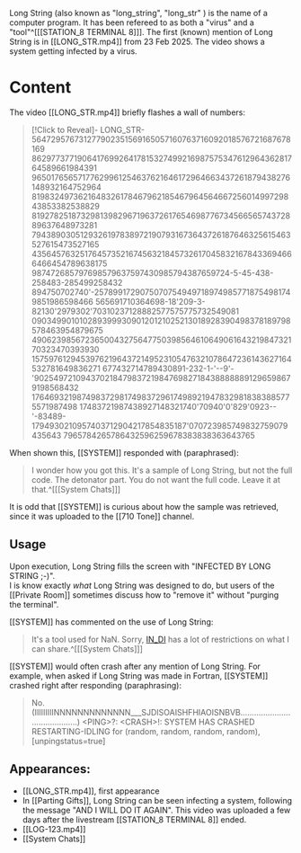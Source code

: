Long String (also known as "long_string", "long_str" ) is the name of a computer program. It has been refereed to as both a "virus" and a "tool"^[[[STATION_8 TERMINAL 8]]].  The first (known) mention of Long String is in [[LONG_STR.mp4]] from 23 Feb 2025. The video shows a system getting infected by a virus. 

# Content
The video [[LONG_STR.mp4]] briefly flashes a wall of numbers:

> [!Click to Reveal]-
> LONG_STR-564729576731277902351569165057160763716092018576721687678169
> 86297737719064176992641781532749921698757534761296436281764589661984391
> 96501765657177629961254637621646172964663437261879438276148932164752964
> 819832497362164832617846796218546796456466725601499729843853382538829
> 8192782518732981398296719637261765469877673456656574372889637648973281
> 79438903051293261978389721907931673643726187646325615463527615473527165
> 435645763251764573521674563218457326170458321678433694666466454789638175
> 987472685797698579637597430985794387659724-5-45-438-258483-285499258432
> 894750702740'-25789917290750707549497189749857718754981749851986598466
> 565691710364698-18'209-3-82130'2979302'70310237128882577575775732549081
> 09034990101028939993090120121025213018928390498378189798578463954879675
> 490623985672365004327564775039856461064906164321984732170323470393930
> 157597612945397621964372149523105476321078647236143627164532781649836271
> 677432714789430891-232-1-'--9'-
> '90254972109437021847983721984769827184388888891296598679198568432
> 176469321987498372981749837296174989219478329818383885775571987498
> 17483721987438927148321740'70940'0'829'0923--
> '-83489-1794930210957403712904217854835187'070723985749832759079435643
> 7965784265786432596259678383838363643765

When shown this, [[SYSTEM]] responded with (paraphrased):

> I wonder how you got this. It's a sample of Long String, but not the full code. The detonator part. You do not want the full code. Leave it at that.^[[[System Chats]]]

It is odd that [[SYSTEM]] is curious about how the sample was retrieved, since it was uploaded to the [[710 Tone]] channel. 
## Usage
Upon execution, Long String fills the screen with "INFECTED BY LONG STRING ;-)".  
I is know exactly *what* Long String was designed to do, but users of the [[Private Room]] sometimes discuss how to "remove it" without "purging the terminal".

[[SYSTEM]] has commented on the use of Long String:

> It's a tool used for NaN. Sorry, [IN_DI](INDI) has a lot of restrictions on what I can share.^[[[System Chats]]]

[[SYSTEM]] would often crash after any mention of Long String. For example, when asked if Long String was made in Fortran, [[SYSTEM]] crashed right after responding (paraphrasing):

> No. 
> (IIIIIIIIINNNNNNNNNNNNN___SJDISOAISHFHIAOISNBVB..........................................)
> \<PING\>?:
> \<CRASH\>!: SYSTEM HAS CRASHED RESTARTING-IDLING for (random, random, random, random), \[unpingstatus=true\]


## Appearances:
- [[LONG_STR.mp4]], first appearance
- In [[Parting Gifts]], Long String can be seen infecting a system, following the message "AND I WILL DO IT AGAIN". This video was uploaded a few days after the livestream [[STATION_8 TERMINAL 8]] ended.
- [[LOG-123.mp4]]
- [[System Chats]]

[^1]: [[STATION_8 TERMINAL 8]]
